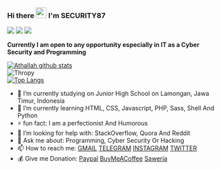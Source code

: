 ### Hi there <img src="https://media.giphy.com/media/hvRJCLFzcasrR4ia7z/giphy.gif" width="25px"/> I'm SECURITY87

![](https://visitor-badge.glitch.me/badge?page_id=SECURITY87) <a href="https://twitter.com/Haxnology_ID" target="blank"><img src="https://img.shields.io/badge/@SECURITY87-30302f?style=flat&logo=twitter" /></a> <a href="https://instagram.com/Haxnology_ID" target="blank"><img src="https://img.shields.io/badge/@SECURITY87-30302f?style=flat&logo=instagram" /></a>

**Currently I am open to any opportunity especially in IT as a Cyber Security and Programming**

[![Athallah github stats](https://github-readme-stats.vercel.app/api?username=SECURITY87&show_icons=true&theme=radical)](https://github.com/SECURITY87/)<br>
![Thropy](https://github-profile-trophy.vercel.app/?username=SECURITY87&row=1&column=4)<br>
[![Top Langs](https://github-readme-stats.vercel.app/api/top-langs/?username=SECURITY87&layout=compact)](https://github.com/SECURITY87/github-readme-stats)

- 🔭 I’m currently studying on Junior High School on Lamongan, Jawa Timur, Indonesia
- 🌱 I’m currently learning HTML, CSS, Javascript, PHP, Sass, Shell And Python
- ⚡ fun fact:  I am a perfectionist And Humorous 
- 🤔 I’m looking for help with: StackOverflow, Quora And Reddit
- 💬 Ask me about: Programming, Cyber Security Or Hacking
- 📫 How to reach me: [GMAIL](mailto:mrpredatoranonymous@gmail.com) [TELEGRAM](https://t.me/DecHex) [INSTAGRAM](https://instagram.com/Haxnology_ID) [TWITTER](https://twitter.com/Haxnology_ID)
 - 💰 Give me Donation: [Paypal](https://paypal.me/SECURITY87) [BuyMeACoffee](https://www.buymeacoffee.com/SECURITY87) [Saweria](https://saweria.co/SECURITY87)
 
 
<!--
**SECURITY87/SECURITY87** is a ✨ _special_ ✨ repository because its `README.md` (this file) appears on your GitHub profile.

Here are some ideas to get you started:

- 🔭 I’m currently working on ...
- 🌱 I’m currently learning ...
- 👯 I’m looking to collaborate on ...
- 🤔 I’m looking for help with ...
- 💬 Ask me about ...
- 📫 How to reach me: [GMAIL](mailto:mrpredatoranonymous@gmail.com) [TELEGRAM](https://t.me/DecHex) [INSTAGRAM](https://instagram.com/Haxnology_ID) [TWITTER](https://twitter.com/Haxnology_ID)
- 😄 Pronouns: ...
- ⚡ Fun fact: ...
-->

